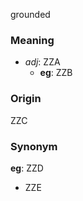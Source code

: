 grounded
### Meaning
+ _adj_: ZZA
    + __eg__: ZZB

### Origin

ZZC

### Synonym

__eg__: ZZD

+ ZZE


